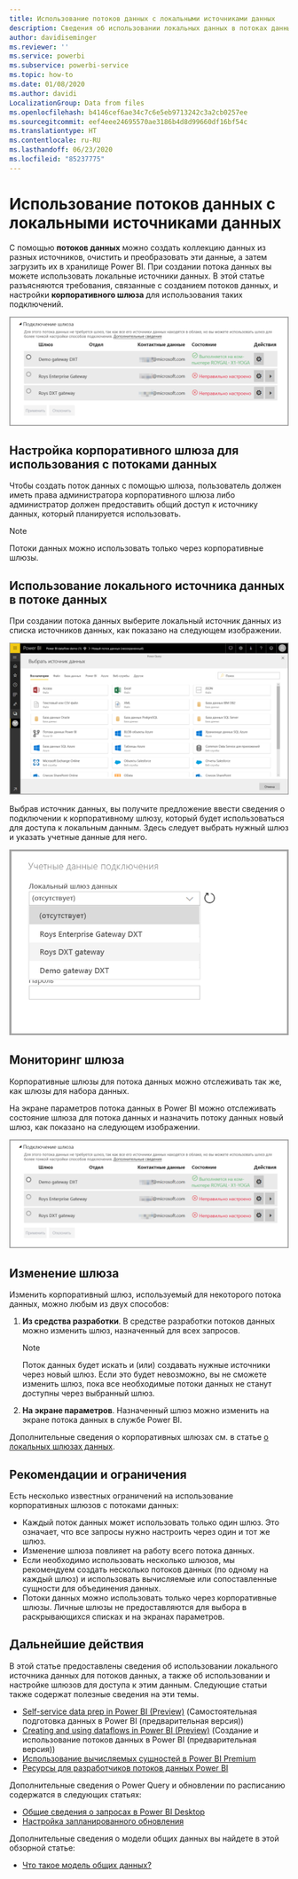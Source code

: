 ```yaml
---
title: Использование потоков данных с локальными источниками данных
description: Сведения об использовании локальных данных в потоках данных
author: davidiseminger
ms.reviewer: ''
ms.service: powerbi
ms.subservice: powerbi-service
ms.topic: how-to
ms.date: 01/08/2020
ms.author: davidi
LocalizationGroup: Data from files
ms.openlocfilehash: b4146cef6ae34c7c6e5eb9713242c3a2cb0257ee
ms.sourcegitcommit: eef4eee24695570ae3186b4d8d99660df16bf54c
ms.translationtype: HT
ms.contentlocale: ru-RU
ms.lasthandoff: 06/23/2020
ms.locfileid: "85237775"
---
```

# <a name="using-dataflows-with-on-premises-data-sources"></a>Использование потоков данных с локальными источниками данных

С помощью **потоков данных** можно создать коллекцию данных из разных источников, очистить и преобразовать эти данные, а затем загрузить их в хранилище Power BI. При создании потока данных вы можете использовать локальные источники данных. В этой статье разъясняются требования, связанные с созданием потоков данных, и настройки **корпоративного шлюза** для использования таких подключений.

![Потоки данных и шлюзы](media/service-dataflows-onpremises-gateways/onpremises-gateways_01.png)

## <a name="configuring-an-enterprise-gateway-for-use-with-dataflows"></a>Настройка корпоративного шлюза для использования с потоками данных

Чтобы создать поток данных с помощью шлюза, пользователь должен иметь права администратора корпоративного шлюза либо администратор должен предоставить общий доступ к источнику данных, который планируется использовать. 


> [!NOTE]
> Потоки данных можно использовать только через корпоративные шлюзы.

## <a name="using-an-on-premises-data-source-in-a-dataflow"></a>Использование локального источника данных в потоке данных

При создании потока данных выберите локальный источник данных из списка источников данных, как показано на следующем изображении.

![Выбор локального источника данных](media/service-dataflows-onpremises-gateways/onpremises-gateways_02a.png)

Выбрав источник данных, вы получите предложение ввести сведения о подключении к корпоративному шлюзу, который будет использоваться для доступа к локальным данным. Здесь следует выбрать нужный шлюз и указать учетные данные для него.

![Ввод сведений о подключении](media/service-dataflows-onpremises-gateways/onpremises-gateways_03.png)

## <a name="monitoring-your-gateway"></a>Мониторинг шлюза

Корпоративные шлюзы для потока данных можно отслеживать так же, как шлюзы для набора данных.

На экране параметров потока данных в Power BI можно отслеживать состояние шлюза для потока данных и назначить потоку данных новый шлюз, как показано на следующем изображении.

![Мониторинг шлюза](media/service-dataflows-onpremises-gateways/onpremises-gateways_01.png)

## <a name="changing-a-gateway"></a>Изменение шлюза

Изменить корпоративный шлюз, используемый для некоторого потока данных, можно любым из двух способов:

1. **Из средства разработки**. В средстве разработки потоков данных можно изменить шлюз, назначенный для всех запросов.

    > [!NOTE]
    > Поток данных будет искать и (или) создавать нужные источники через новый шлюз. Если это будет невозможно, вы не сможете изменить шлюз, пока все необходимые потоки данных не станут доступны через выбранный шлюз.

2. **На экране параметров**. Назначенный шлюз можно изменить на экране потока данных в службе Power BI.

Дополнительные сведения о корпоративных шлюзах см. в статье [о локальных шлюзах данных](../connect-data/service-gateway-onprem.md).

## <a name="considerations-and-limitations"></a>Рекомендации и ограничения

Есть несколько известных ограничений на использование корпоративных шлюзов с потоками данных:

* Каждый поток данных может использовать только один шлюз. Это означает, что все запросы нужно настроить через один и тот же шлюз.
* Изменение шлюза повлияет на работу всего потока данных.
* Если необходимо использовать несколько шлюзов, мы рекомендуем создать несколько потоков данных (по одному на каждый шлюз) и использовать вычисляемые или сопоставленные сущности для объединения данных.
* Потоки данных можно использовать только через корпоративные шлюзы. Личные шлюзы не предоставляются для выбора в раскрывающихся списках и на экранах параметров.


## <a name="next-steps"></a>Дальнейшие действия

В этой статье предоставлены сведения об использовании локального источника данных для потоков данных, а также об использовании и настройке шлюзов для доступа к этим данным. Следующие статьи также содержат полезные сведения на эти темы.

* [Self-service data prep in Power BI (Preview)](service-dataflows-overview.md) (Самостоятельная подготовка данных в Power BI (предварительная версия))
* [Creating and using dataflows in Power BI (Preview)](service-dataflows-create-use.md) (Создание и использование потоков данных в Power BI (предварительная версия))
* [Использование вычисляемых сущностей в Power BI Premium](service-dataflows-computed-entities-premium.md)
* [Ресурсы для разработчиков потоков данных Power BI](service-dataflows-developer-resources.md)

Дополнительные сведения о Power Query и обновлении по расписанию содержатся в следующих статьях:
* [Общие сведения о запросах в Power BI Desktop](desktop-query-overview.md)
* [Настройка запланированного обновления](../connect-data/refresh-scheduled-refresh.md)

Дополнительные сведения о модели общих данных вы найдете в этой обзорной статье:
* [Что такое модель общих данных?](https://docs.microsoft.com/powerapps/common-data-model/overview)
